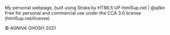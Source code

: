 My personal webpage, built using Strata by HTML5 UP
html5up.net | @ajlkn
Free for personal and commercial use under the CCA 3.0 license (html5up.net/license)

© AGNIVA GHOSH 2021
